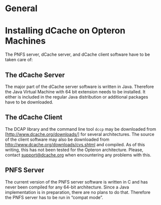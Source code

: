 General
=======

Installing dCache on Opteron Machines
=====================================

The PNFS server, dCache server, and dCache client software have to be taken care of: 

The dCache Server
-----------------

The major part of the dCache server software is written in Java. Therefore the Java Virtual Machine with 64 bit extension needs to be installed. It either is included in the regular Java distribution or additional packages have to be downloaded.

The dCache Client
-----------------

The DCAP library and the command line tool `dccp` may be downloaded from [http://www.dcache.org/downloads/] for several architectures. The source of the client software may also be downloaded from <http://www.dcache.org/downloads/cvs.shtml> and compiled. As of this writing, this has not been tested for the Opteron architecture. Please, contact <support@dcache.org> when encountering any problems with this.

PNFS Server
-----------

The current version of the PNFS server software is written in C and has never been compiled for any 64-bit architecture. Since a Java implementation is in preparation, there are no plans to do that. Therefore the PNFS server has to be run in “compat mode”.

  [http://www.dcache.org/downloads/]: http://www.dcache.org/downloads.shtml
